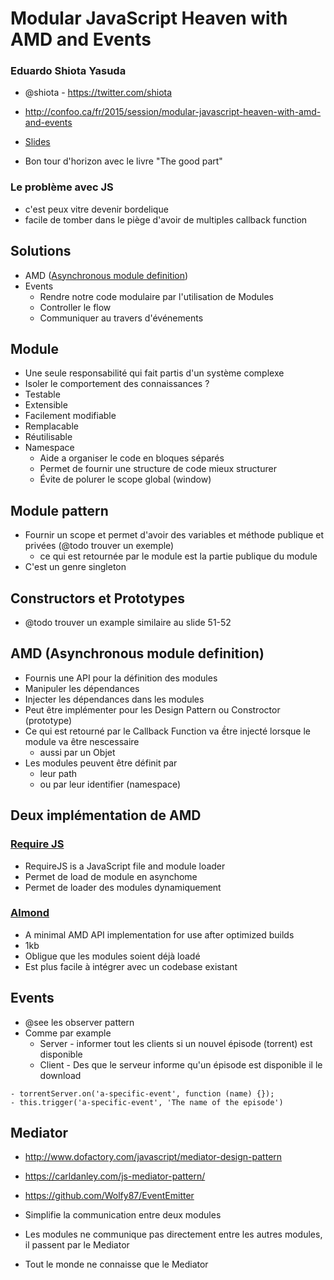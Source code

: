 
# Modular JavaScript Heaven with AMD and Events

### Eduardo Shiota Yasuda
- @shiota - https://twitter.com/shiota

- http://confoo.ca/fr/2015/session/modular-javascript-heaven-with-amd-and-events
- [Slides](http://www.slideshare.net/eshiota/javascript-modular-e-eventdriven)


- Bon tour d'horizon avec le livre "The good part"
### Le problème avec JS

- c'est peux vitre devenir bordelique
- facile de tomber dans le piège d'avoir de multiples callback function
## Solutions

- AMD ([Asynchronous module definition](http://en.wikipedia.org/wiki/Asynchronous_module_definition))
- Events 
    - Rendre notre code modulaire par l'utilisation de Modules
    - Controller le flow
    - Communiquer au travers d'événements

## Module
- Une seule responsabilité qui fait partis d'un système complexe
- Isoler le comportement des connaissances ?
- Testable
- Extensible
- Facilement modifiable
- Remplacable
- Réutilisable
- Namespace
    - Aide a organiser le code en bloques séparés
    - Permet de fournir une structure de code mieux structurer
    - Évite de polurer le scope global (window)
## Module pattern
- Fournir un scope et permet d'avoir des variables et méthode publique et privées (@todo trouver un exemple)
    - ce qui est retournée par le module est la partie publique du module
- C'est un genre singleton

## Constructors et Prototypes
- @todo trouver un example similaire au slide 51-52

## AMD (Asynchronous module definition)
- Fournis une API pour la définition des modules
- Manipuler les dépendances
- Injecter les dépendances dans les modules
- Peut être implémenter pour les Design Pattern ou Constroctor (prototype)
- Ce qui est retourné par le Callback Function va ềtre injecté lorsque le module va être nescessaire
    - aussi par un Objet
- Les modules peuvent être définit par
    - leur path
    - ou par leur identifier (namespace)
    
## Deux implémentation de AMD

### [Require JS](http://requirejs.org)

- RequireJS is a JavaScript file and module loader
- Permet de load de module en asynchome
- Permet de loader des modules dynamiquement

### [Almond](https://github.com/jrburke/almond) 

- A minimal AMD API implementation for use after optimized builds
- 1kb
- Obligue que les modules soient déjà loadé
- Est plus facile à intégrer avec un codebase existant

## Events

- @see les observer pattern
- Comme par example
    - Server - informer tout les clients si un nouvel épisode (torrent) est disponible
    - Client - Des que le serveur informe qu'un épisode est disponible il le download


```
- torrentServer.on('a-specific-event', function (name) {});
- this.trigger('a-specific-event', 'The name of the episode')
```

## Mediator
- http://www.dofactory.com/javascript/mediator-design-pattern
- https://carldanley.com/js-mediator-pattern/
- https://github.com/Wolfy87/EventEmitter

- Simplifie la communication entre deux modules
- Les modules ne communique pas directement entre les autres modules, il passent par le Mediator
- Tout le monde ne connaisse que le Mediator






